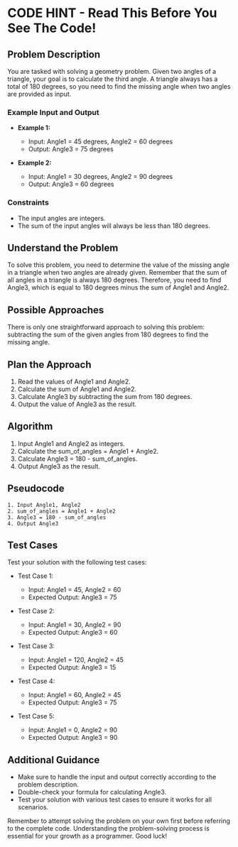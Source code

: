 # CODE HINT - Read This Before You See The Code!

## Problem Description
You are tasked with solving a geometry problem. Given two angles of a triangle, your goal is to calculate the third angle. A triangle always has a total of 180 degrees, so you need to find the missing angle when two angles are provided as input.

### Example Input and Output
- **Example 1:**
  - Input: Angle1 = 45 degrees, Angle2 = 60 degrees
  - Output: Angle3 = 75 degrees

- **Example 2:**
  - Input: Angle1 = 30 degrees, Angle2 = 90 degrees
  - Output: Angle3 = 60 degrees

### Constraints
- The input angles are integers.
- The sum of the input angles will always be less than 180 degrees.

## Understand the Problem
To solve this problem, you need to determine the value of the missing angle in a triangle when two angles are already given. Remember that the sum of all angles in a triangle is always 180 degrees. Therefore, you need to find Angle3, which is equal to 180 degrees minus the sum of Angle1 and Angle2.

## Possible Approaches
There is only one straightforward approach to solving this problem: subtracting the sum of the given angles from 180 degrees to find the missing angle.

## Plan the Approach
1. Read the values of Angle1 and Angle2.
2. Calculate the sum of Angle1 and Angle2.
3. Calculate Angle3 by subtracting the sum from 180 degrees.
4. Output the value of Angle3 as the result.

## Algorithm
1. Input Angle1 and Angle2 as integers.
2. Calculate the sum_of_angles = Angle1 + Angle2.
3. Calculate Angle3 = 180 - sum_of_angles.
4. Output Angle3 as the result.

## Pseudocode
```plaintext
1. Input Angle1, Angle2
2. sum_of_angles = Angle1 + Angle2
3. Angle3 = 180 - sum_of_angles
4. Output Angle3
```

## Test Cases
Test your solution with the following test cases:

- Test Case 1:
  - Input: Angle1 = 45, Angle2 = 60
  - Expected Output: Angle3 = 75

- Test Case 2:
  - Input: Angle1 = 30, Angle2 = 90
  - Expected Output: Angle3 = 60

- Test Case 3:
  - Input: Angle1 = 120, Angle2 = 45
  - Expected Output: Angle3 = 15

- Test Case 4:
  - Input: Angle1 = 60, Angle2 = 45
  - Expected Output: Angle3 = 75

- Test Case 5:
  - Input: Angle1 = 0, Angle2 = 90
  - Expected Output: Angle3 = 90

## Additional Guidance
- Make sure to handle the input and output correctly according to the problem description.
- Double-check your formula for calculating Angle3.
- Test your solution with various test cases to ensure it works for all scenarios.

Remember to attempt solving the problem on your own first before referring to the complete code. Understanding the problem-solving process is essential for your growth as a programmer. Good luck!